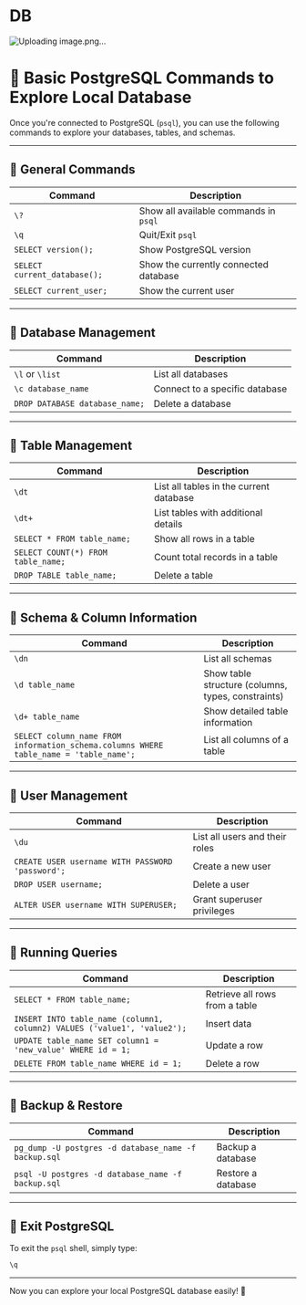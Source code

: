 # DB

![Uploading image.png…]()


# 🚀 Basic PostgreSQL Commands to Explore Local Database

Once you're connected to PostgreSQL (`psql`), you can use the following commands to explore your databases, tables, and schemas.

---

## 📌 General Commands
| Command | Description |
|---------|-------------|
| `\?` | Show all available commands in `psql` |
| `\q` | Quit/Exit `psql` |
| `SELECT version();` | Show PostgreSQL version |
| `SELECT current_database();` | Show the currently connected database |
| `SELECT current_user;` | Show the current user |

---

## 📌 Database Management
| Command | Description |
|---------|-------------|
| `\l` or `\list` | List all databases |
| `\c database_name` | Connect to a specific database |
| `DROP DATABASE database_name;` | Delete a database |

---

## 📌 Table Management
| Command | Description |
|---------|-------------|
| `\dt` | List all tables in the current database |
| `\dt+` | List tables with additional details |
| `SELECT * FROM table_name;` | Show all rows in a table |
| `SELECT COUNT(*) FROM table_name;` | Count total records in a table |
| `DROP TABLE table_name;` | Delete a table |

---

## 📌 Schema & Column Information
| Command | Description |
|---------|-------------|
| `\dn` | List all schemas |
| `\d table_name` | Show table structure (columns, types, constraints) |
| `\d+ table_name` | Show detailed table information |
| `SELECT column_name FROM information_schema.columns WHERE table_name = 'table_name';` | List all columns of a table |

---

## 📌 User Management
| Command | Description |
|---------|-------------|
| `\du` | List all users and their roles |
| `CREATE USER username WITH PASSWORD 'password';` | Create a new user |
| `DROP USER username;` | Delete a user |
| `ALTER USER username WITH SUPERUSER;` | Grant superuser privileges |

---

## 📌 Running Queries
| Command | Description |
|---------|-------------|
| `SELECT * FROM table_name;` | Retrieve all rows from a table |
| `INSERT INTO table_name (column1, column2) VALUES ('value1', 'value2');` | Insert data |
| `UPDATE table_name SET column1 = 'new_value' WHERE id = 1;` | Update a row |
| `DELETE FROM table_name WHERE id = 1;` | Delete a row |

---

## 📌 Backup & Restore
| Command | Description |
|---------|-------------|
| `pg_dump -U postgres -d database_name -f backup.sql` | Backup a database |
| `psql -U postgres -d database_name -f backup.sql` | Restore a database |

---

## 📌 Exit PostgreSQL
To exit the `psql` shell, simply type:
```sh
\q
```

---

Now you can explore your local PostgreSQL database easily! 🚀

